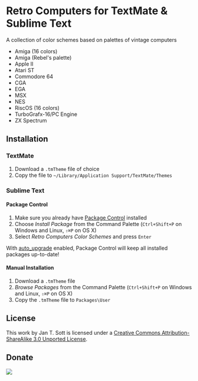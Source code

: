 # Retro Computers for TextMate & Sublime Text

A collection of color schemes based on palettes of vintage computers

* Amiga (16 colors)
* Amiga (Rebel's palette)
* Apple II
* Atari ST
* Commodore 64
* CGA
* EGA
* MSX
* NES
* RiscOS (16 colors)
* TurboGrafx-16/PC Engine
* ZX Spectrum

## Installation

### TextMate

1. Download a `.tmTheme` file of choice
2. Copy the file to `~/Library/Application Support/TextMate/Themes`

### Sublime Text

#### Package Control

1. Make sure you already have [Package Control][1] installed
2. Choose *Install Package* from the Command Palette (`Ctrl+Shift+P` on Windows and Linux, `⇧⌘P` on OS X)
3. Select *Retro Computers Color Schemes* and press `Enter`

With [auto_upgrade][2] enabled, Package Control will keep all installed packages up-to-date!

#### Manual Installation

1. Download a `.tmTheme` file
2. *Browse Packages* from the Command Palette (`Ctrl+Shift+P` on Windows and Linux, `⇧⌘P` on OS X)
3. Copy the `.tmTheme` file to `Packages\User`

## License

This work by Jan T. Sott is licensed under a [Creative Commons Attribution-ShareAlike 3.0 Unported License][3].

## Donate

[<img src="https://raw.github.com/balupton/flattr-buttons/master/badge-89x18.gif" />][4]

[1]: http://wbond.net/sublime_packages/package_control/
[2]: http://wbond.net/sublime_packages/package_control/settings/
[3]: http://creativecommons.org/licenses/by-sa/3.0/deed.en_US
[4]: https://flattr.com/submit/auto?user_id=idleberg&url=https://github.com/idleberg/RetroComputers.tmTheme/&title=Retro&20Computers&20Color%20Schemes&category=software